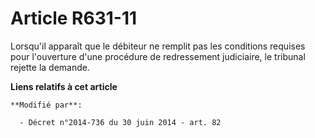 # Article R631-11

Lorsqu'il apparaît que le débiteur ne remplit pas les conditions requises pour l'ouverture d'une procédure de redressement
judiciaire, le tribunal rejette la demande.

**Liens relatifs à cet article**

	**Modifié par**:

	  - Décret n°2014-736 du 30 juin 2014 - art. 82
